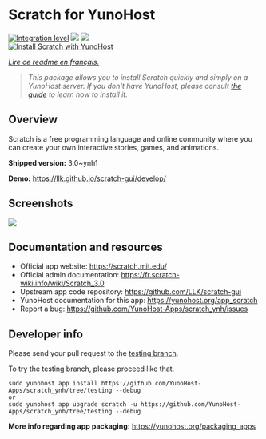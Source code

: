<!--
N.B.: This README was automatically generated by https://github.com/YunoHost/apps/tree/master/tools/README-generator
It shall NOT be edited by hand.
-->

# Scratch for YunoHost

[![Integration level](https://dash.yunohost.org/integration/scratch.svg)](https://dash.yunohost.org/appci/app/scratch) ![](https://ci-apps.yunohost.org/ci/badges/scratch.status.svg) ![](https://ci-apps.yunohost.org/ci/badges/scratch.maintain.svg)  
[![Install Scratch with YunoHost](https://install-app.yunohost.org/install-with-yunohost.svg)](https://install-app.yunohost.org/?app=scratch)

*[Lire ce readme en français.](./README_fr.md)*

> *This package allows you to install Scratch quickly and simply on a YunoHost server.
If you don't have YunoHost, please consult [the guide](https://yunohost.org/#/install) to learn how to install it.*

## Overview

Scratch is a free programming language and online community where you can create your own interactive stories, games, and animations.

**Shipped version:** 3.0~ynh1

**Demo:** https://llk.github.io/scratch-gui/develop/

## Screenshots

![](./doc/screenshots/800px-Scratch_3.0_Éditeur.png)

## Documentation and resources

* Official app website: https://scratch.mit.edu/
* Official admin documentation: https://fr.scratch-wiki.info/wiki/Scratch_3.0
* Upstream app code repository: https://github.com/LLK/scratch-gui
* YunoHost documentation for this app: https://yunohost.org/app_scratch
* Report a bug: https://github.com/YunoHost-Apps/scratch_ynh/issues

## Developer info

Please send your pull request to the [testing branch](https://github.com/YunoHost-Apps/scratch_ynh/tree/testing).

To try the testing branch, please proceed like that.
```
sudo yunohost app install https://github.com/YunoHost-Apps/scratch_ynh/tree/testing --debug
or
sudo yunohost app upgrade scratch -u https://github.com/YunoHost-Apps/scratch_ynh/tree/testing --debug
```

**More info regarding app packaging:** https://yunohost.org/packaging_apps